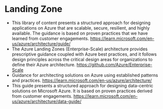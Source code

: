 # Landing Zone

- This library of content presents a structured approach for designing applications on Azure that are scalable, secure, resilient, and highly available. The guidance is based on proven practices that we have learned from customer engagements. <https://learn.microsoft.com/en-us/azure/architecture/guide/>
- The Azure Landing Zones (Enterprise-Scale) architecture provides prescriptive guidance coupled with Azure best practices, and it follows design principles across the critical design areas for organizations to define their Azure architecture. <https://github.com/Azure/Enterprise-Scale>
- Guidance for architecting solutions on Azure using established patterns and practices. <https://learn.microsoft.com/en-us/azure/architecture/>
- This guide presents a structured approach for designing data-centric solutions on Microsoft Azure. It is based on proven practices derived from customer engagements. <https://learn.microsoft.com/en-us/azure/architecture/data-guide/>